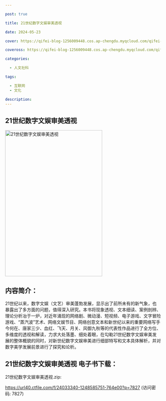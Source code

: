 ```yaml
---

post: true

title: 21世纪数字文娱审美透视

date: 2024-05-23

cover: https://qifei-blog-1256009448.cos.ap-chengdu.myqcloud.com/qifei-blog/663738900ea9cb1403a786e9.jpg

coveross: https://qifei-blog-1256009448.cos.ap-chengdu.myqcloud.com/qifei-blog/663738900ea9cb1403a786e9.jpg

categories:

  - 人文社科

tags:

  - 互联网
  - 文化

description:
---
```


##  21世纪数字文娱审美透视

<img alt="21世纪数字文娱审美透视 " class="aligncenter loading" data-was-processed="true" decoding="async" fetchpriority="high" height="471" src="https://qifei-blog-1256009448.cos.ap-chengdu.myqcloud.com/qifei-blog/663738900ea9cb1403a786e9.jpg" style="cursor: zoom-in;" width="314"/>

## 内容简介：

21世纪以来，数字文娱（文艺）审美蓬勃发展，显示出了前所未有的新气象，也暴露出了多方面的问题，值得深入研究。本书将现象透视、文本细读、案例剖辨、理论分析冶于一炉，对近年涌现的网络剧、微动漫、短视频、电子游戏、文字冒险游戏、“蒸汽波”艺术、网络文娱节目、网络创意文本和新世纪以来的重要网络写手今何在、唐家三少、血红、飞天、月关、风御九秋等的代表性作品进行了全方位、多维度的透视和解读，力求大处落墨、细处着眼，在勾勒21世纪数字文娱审美发展的整体概貌的同时，对新世纪数字文娱审美进行细部特写和文本具体解析，并对数字美学发展前景进行了探究和论析。

## 21世纪数字文娱审美透视 电子书下载：
21世纪数字文娱审美透视.zip: 

https://url40.ctfile.com/f/24033340-1248585751-764e00?p=7827 (访问密码: 7827)
